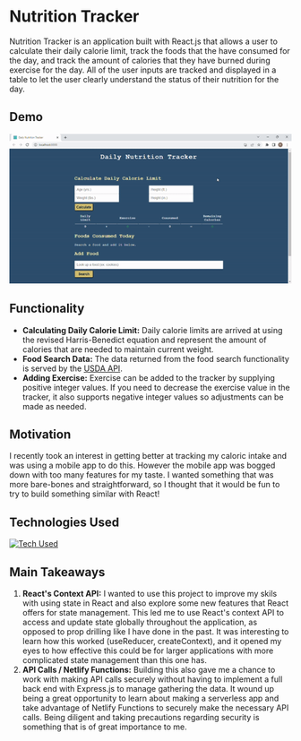 # Nutrition Tracker

Nutrition Tracker is an application built with React.js that allows a user to calculate their daily calorie limit, track the foods that the have consumed for the day, and track the amount of calories that they have burned during exercise for the day. All of the user inputs are tracked and displayed in a table to let the user clearly understand the status of their nutrition for the day.

## Demo
![GIF Demo](https://github.com/Rich5656/nutrition-app/blob/main/nutrition-app-video.gif)

## Functionality
- __Calculating Daily Calorie Limit:__ Daily calorie limits are arrived at using the revised Harris-Benedict equation and represent the amount of calories that are needed to maintain current weight.
- __Food Search Data:__ The data returned from the food search functionality is served by the [USDA API](https://www.ers.usda.gov/developer/data-apis/).
- __Adding Exercise:__ Exercise can be added to the tracker by supplying positive integer values. If you need to decrease the exercise value in the tracker, it also supports negative integer values so adjustments can be made as needed.

## Motivation

I recently took an interest in getting better at tracking my caloric intake and was using a mobile app to do this. However the mobile app was bogged down with too many features for my taste. I wanted something that was more bare-bones and straightforward, so I thought that it would be fun to try to build something similar with React!

## Technologies Used

[![Tech Used](https://skillicons.dev/icons?i=react,js,html,css,git,github,netlify)](https://skillicons.dev)

## Main Takeaways

1. __React's Context API:__ I wanted to use this project to improve my skils with using state in React and also explore some new features that React offers for state management. This led me to use React's context API to access and update state globally throughout the application, as opposed to prop drilling like I have done in the past. It was interesting to learn how this worked (useReducer, createContext), and it opened my eyes to how effective this could be for larger applications with more complicated state management than this one has.
2. __API Calls / Netlify Functions:__ Building this also gave me a chance to work with making API calls securely without having to implement a full back end with Express.js to manage gathering the data. It wound up being a great opportunity to learn about making a serverless app and take advantage of Netlify Functions to securely make the necessary API calls. Being diligent and taking precautions regarding security is something that is of great importance to me. 
